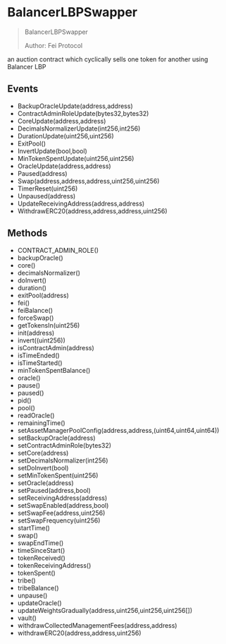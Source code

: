 # BalancerLBPSwapper

> BalancerLBPSwapper
> 
> Author: Fei Protocol


an auction contract which cyclically sells one token for another using Balancer LBP

## Events


 - BackupOracleUpdate(address,address)
 - ContractAdminRoleUpdate(bytes32,bytes32)
 - CoreUpdate(address,address)
 - DecimalsNormalizerUpdate(int256,int256)
 - DurationUpdate(uint256,uint256)
 - ExitPool()
 - InvertUpdate(bool,bool)
 - MinTokenSpentUpdate(uint256,uint256)
 - OracleUpdate(address,address)
 - Paused(address)
 - Swap(address,address,address,uint256,uint256)
 - TimerReset(uint256)
 - Unpaused(address)
 - UpdateReceivingAddress(address,address)
 - WithdrawERC20(address,address,address,uint256)

## Methods


 - CONTRACT_ADMIN_ROLE()
 - backupOracle()
 - core()
 - decimalsNormalizer()
 - doInvert()
 - duration()
 - exitPool(address)
 - fei()
 - feiBalance()
 - forceSwap()
 - getTokensIn(uint256)
 - init(address)
 - invert((uint256))
 - isContractAdmin(address)
 - isTimeEnded()
 - isTimeStarted()
 - minTokenSpentBalance()
 - oracle()
 - pause()
 - paused()
 - pid()
 - pool()
 - readOracle()
 - remainingTime()
 - setAssetManagerPoolConfig(address,address,(uint64,uint64,uint64))
 - setBackupOracle(address)
 - setContractAdminRole(bytes32)
 - setCore(address)
 - setDecimalsNormalizer(int256)
 - setDoInvert(bool)
 - setMinTokenSpent(uint256)
 - setOracle(address)
 - setPaused(address,bool)
 - setReceivingAddress(address)
 - setSwapEnabled(address,bool)
 - setSwapFee(address,uint256)
 - setSwapFrequency(uint256)
 - startTime()
 - swap()
 - swapEndTime()
 - timeSinceStart()
 - tokenReceived()
 - tokenReceivingAddress()
 - tokenSpent()
 - tribe()
 - tribeBalance()
 - unpause()
 - updateOracle()
 - updateWeightsGradually(address,uint256,uint256,uint256[])
 - vault()
 - withdrawCollectedManagementFees(address,address)
 - withdrawERC20(address,address,uint256)
